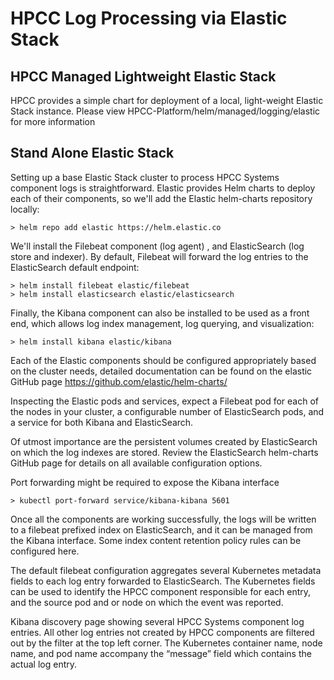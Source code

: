 # HPCC Log Processing via Elastic Stack

## HPCC Managed Lightweight Elastic Stack
HPCC provides a simple chart for deployment of a local, light-weight Elastic Stack instance.
Please view HPCC-Platform/helm/managed/logging/elastic for more information

## Stand Alone Elastic Stack
Setting up a base Elastic Stack cluster to process HPCC Systems component logs is straightforward. Elastic provides Helm charts to deploy each of their components, so we'll add the Elastic helm-charts repository locally:

    > helm repo add elastic https://helm.elastic.co

We'll install the Filebeat component (log agent) , and ElasticSearch (log store and indexer). By default, Filebeat will forward the log entries to the ElasticSearch default endpoint:

    > helm install filebeat elastic/filebeat
    > helm install elasticsearch elastic/elasticsearch

Finally, the Kibana component can also be installed to be used as a front end, which allows log index management, log querying, and visualization:

    > helm install kibana elastic/kibana

Each of the Elastic components should be configured appropriately based on the cluster needs, detailed documentation can be found on the elastic GitHub page https://github.com/elastic/helm-charts/

Inspecting the Elastic pods and services, expect a Filebeat pod for each of the nodes in your cluster, a configurable number of ElasticSearch pods, and a service for both Kibana and ElasticSearch. 

Of utmost importance are the persistent volumes created by ElasticSearch on which the log indexes are stored. Review the ElasticSearch helm-charts GitHub page for details on all available configuration options.

Port forwarding might be required to expose the Kibana interface

    > kubectl port-forward service/kibana-kibana 5601

Once all the components are working successfully, the logs will be written to a filebeat prefixed index on ElasticSearch, and it can be managed from the Kibana interface. Some index content retention policy rules can be configured here.

The default filebeat configuration aggregates several Kubernetes metadata fields to each log entry forwarded to ElasticSearch. The Kubernetes fields can be used to identify the HPCC component responsible for each entry, and the source pod and or node on which the event was reported. 

<kibana discovery page screenshot>
  
Kibana discovery page showing several HPCC Systems component log entries. All other log entries not created by HPCC components are filtered out by the filter at the top left corner. The Kubernetes container name, node name, and pod name accompany the “message” field which contains the actual log entry.
